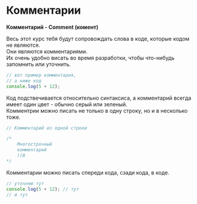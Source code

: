 # Комментарии

**Комментарий - Comment (комент)**  
  
Весь этот курс тебя будут сопровождать слова в коде, которые кодом не являются.  
Они являются комментариями.  
Их очень удобно висать во время разработки, чтобы что-нибудь запомнить или уточнить.
```js
// вот пример комментария,
// а ниже код
console.log(5 + 12);
```
Код подствечивается относительно синтаксиса, а комментарий всегда имеет один цвет - обычно серый или зеленый.  
Комментрии можно писать не только в одну строку, но и в несколько тоже.
```js
// Комментарий из одной строки

/*
    Многострочный
    комментарий
    ))0
*/
```
Комментарии можно писать спереди кода, сзади кода, в коде.
```js
// уточняю тут
console.log(5 + 12); // тут
// и тут
```
